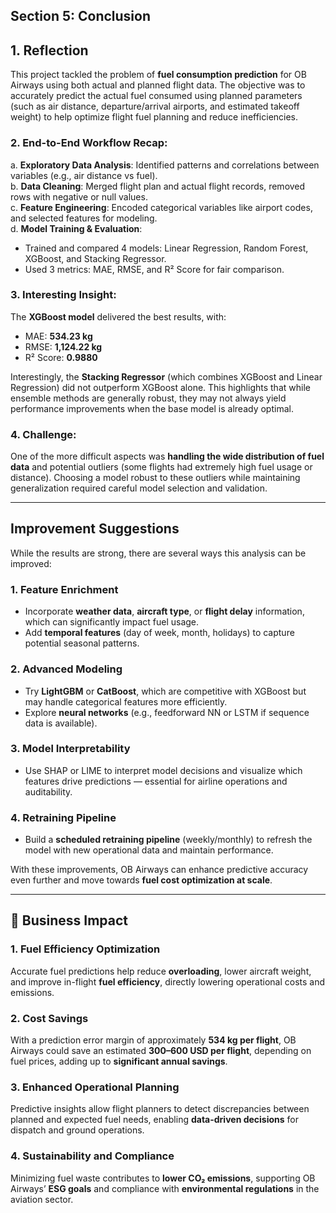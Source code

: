 ## Section 5: Conclusion

## 1. Reflection

This project tackled the problem of **fuel consumption prediction** for OB Airways using both actual and planned flight data. The objective was to accurately predict the actual fuel consumed using planned parameters (such as air distance, departure/arrival airports, and estimated takeoff weight) to help optimize flight fuel planning and reduce inefficiencies.

### 2. End-to-End Workflow Recap:
a. **Exploratory Data Analysis**: Identified patterns and correlations between variables (e.g., air distance vs fuel).  
b. **Data Cleaning**: Merged flight plan and actual flight records, removed rows with negative or null values.  
c. **Feature Engineering**: Encoded categorical variables like airport codes, and selected features for modeling.  
d. **Model Training & Evaluation**:
   - Trained and compared 4 models: Linear Regression, Random Forest, XGBoost, and Stacking Regressor.
   - Used 3 metrics: MAE, RMSE, and R² Score for fair comparison.

### 3. Interesting Insight:
The **XGBoost model** delivered the best results, with:
- MAE: **534.23 kg**
- RMSE: **1,124.22 kg**
- R² Score: **0.9880**

Interestingly, the **Stacking Regressor** (which combines XGBoost and Linear Regression) did not outperform XGBoost alone. This highlights that while ensemble methods are generally robust, they may not always yield performance improvements when the base model is already optimal.

### 4. Challenge:
One of the more difficult aspects was **handling the wide distribution of fuel data** and potential outliers (some flights had extremely high fuel usage or distance). Choosing a model robust to these outliers while maintaining generalization required careful model selection and validation.

---

## Improvement Suggestions

While the results are strong, there are several ways this analysis can be improved:

### 1. **Feature Enrichment**
- Incorporate **weather data**, **aircraft type**, or **flight delay** information, which can significantly impact fuel usage.
- Add **temporal features** (day of week, month, holidays) to capture potential seasonal patterns.

### 2. **Advanced Modeling**
- Try **LightGBM** or **CatBoost**, which are competitive with XGBoost but may handle categorical features more efficiently.
- Explore **neural networks** (e.g., feedforward NN or LSTM if sequence data is available).

### 3. **Model Interpretability**
- Use SHAP or LIME to interpret model decisions and visualize which features drive predictions — essential for airline operations and auditability.

### 4. **Retraining Pipeline**
- Build a **scheduled retraining pipeline** (weekly/monthly) to refresh the model with new operational data and maintain performance.



With these improvements, OB Airways can enhance predictive accuracy even further and move towards **fuel cost optimization at scale**.


---

## 💼 Business Impact

### 1. **Fuel Efficiency Optimization**  
   Accurate fuel predictions help reduce **overloading**, lower aircraft weight, and improve in-flight **fuel efficiency**, directly lowering operational costs and emissions.

### 2. **Cost Savings**  
   With a prediction error margin of approximately **534 kg per flight**, OB Airways could save an estimated **$300–$600 USD per flight**, depending on fuel prices, adding up to **significant annual savings**.

### 3. **Enhanced Operational Planning**  
   Predictive insights allow flight planners to detect discrepancies between planned and expected fuel needs, enabling **data-driven decisions** for dispatch and ground operations.

### 4. **Sustainability and Compliance**  
   Minimizing fuel waste contributes to **lower CO₂ emissions**, supporting OB Airways’ **ESG goals** and compliance with **environmental regulations** in the aviation sector.
